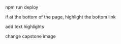 npm run deploy

if at the bottom of the page, highlight the bottom link

add text highlights

change capstone image